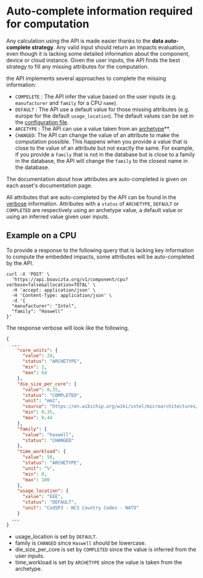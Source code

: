 # Auto-complete information required for computation

Any calculation using the API is made easier thanks to the **data auto-complete strategy**. Any valid input should return an impacts evaluation, even though it is lacking some detailed information about the component, device or cloud instance. Given the user inputs, the API finds the best strategy to fill any missing attributes for the computation. 

the API implements several approaches to complete the missing information:

* ```COMPELETE``` : The API infer the value based on the user inputs (e.g. `manufacturer` and `family` for a CPU ```name```).  
* ```DEFAULT``` : The API use a default value for those missing attributes (e.g. europe for the default ```usage_location```). The default values can be set in the [configuration file](configuration.md).
* ```ARCETYPE``` : The API can use a value taken from an [archetype](archetypes.md)**.
* ```CHANGED```: The API can change the value of an attribute to make the computation possible. This happens when you provide a value that is close to the value of an attribute but not exactly the same. For example, if you provide a ```family``` that is not in the database but is close to a family in the database, the API will change the ```family``` to the closest name in the database.

The documentation about how attributes are auto-completed is given on each asset's documentation page. 

All attributes that are auto-completed by the API can be found in the [verbose](verbose.md) information. Attributes with a `status` of `ARCHETYPE`, `DEFAULT` or  `COMPLETED` are respectively using an archetype value, a default value or using an inferred value given user inputs.

## Example on a CPU

To provide a response to the following query that is lacking key information to compute the embedded impacts, some attributes will be auto-completed by the API.

```shell
curl -X 'POST' \
  'https://api.boavizta.org/v1/component/cpu?verbose=false&allocation=TOTAL' \
  -H 'accept: application/json' \
  -H 'Content-Type: application/json' \
  -d '{
  "manufacturer": "Intel",
  "family": "Haswell"
}'
```

The response verbose will look like the following. 

```json
{
  ...
    "core_units": {
      "value": 24,
      "status": "ARCHETYPE",
      "min": 1,
      "max": 64
    },
    "die_size_per_core": {
      "value": 0.35,
      "status": "COMPLETED",
      "unit": "mm2",
      "source": "https://en.wikichip.org/wiki/intel/microarchitectures/haswell_(client)#Octadeca-core",
      "min": 0.35,
      "max": 0.44
    },
    "family": {
      "value": "haswell",
      "status": "CHANGED"
    },
    "time_workload": {
      "value": 50,
      "status": "ARCHETYPE",
      "unit": "%",
      "min": 0,
      "max": 100
    },
    "usage_location": {
      "value": "EEE",
      "status": "DEFAULT",
      "unit": "CodSP3 - NCS Country Codes - NATO"
    }
  ...
}
```

* usage_location is set by ```DEFAULT```.
* family is ```CHANGED``` since ```Haswell``` should be lowercase.
* die_size_per_core is set by ```COMPLETED``` since the value is inferred from the user inputs.
* time_workload is set by ```ARCHETYPE``` since the value is taken from the archetype.